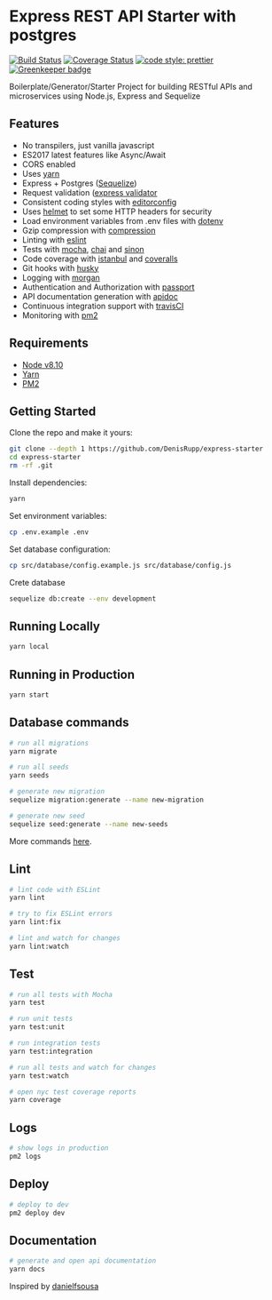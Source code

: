 # Express REST API Starter with postgres

[![Build Status](https://travis-ci.org/DenisRupp/API-express-starter.svg?branch=master)](https://travis-ci.org/DenisRupp/API-express-starter)
[![Coverage Status](https://coveralls.io/repos/github/DenisRupp/express-ES2017/badge.svg?branch=master)](https://coveralls.io/github/DenisRupp/express-ES2017?branch=master)
[![code style: prettier](https://img.shields.io/badge/code_style-prettier-ff69b4.svg?style=flat-square)](https://github.com/prettier/prettier)
[![Greenkeeper badge](https://badges.greenkeeper.io/DenisRupp/API-express-starter.svg)](https://greenkeeper.io/)

Boilerplate/Generator/Starter Project for building RESTful APIs and microservices using Node.js, Express and Sequelize

## Features

- No transpilers, just vanilla javascript
- ES2017 latest features like Async/Await
- CORS enabled
- Uses [yarn](https://yarnpkg.com)
- Express + Postgres ([Sequelize](http://docs.sequelizejs.com/))
- Request validation ([express validator](https://github.com/ctavan/express-validator)
- Consistent coding styles with [editorconfig](http://editorconfig.org)
- Uses [helmet](https://github.com/helmetjs/helmet) to set some HTTP headers for security
- Load environment variables from .env files with [dotenv](https://github.com/rolodato/dotenv-safe)
- Gzip compression with [compression](https://github.com/expressjs/compression)
- Linting with [eslint](http://eslint.org)
- Tests with [mocha](https://mochajs.org), [chai](http://chaijs.com) and [sinon](http://sinonjs.org)
- Code coverage with [istanbul](https://istanbul.js.org) and [coveralls](https://coveralls.io)
- Git hooks with [husky](https://github.com/typicode/husky)
- Logging with [morgan](https://github.com/expressjs/morgan)
- Authentication and Authorization with [passport](http://passportjs.org)
- API documentation generation with [apidoc](http://apidocjs.com)
- Continuous integration support with [travisCI](https://travis-ci.org)
- Monitoring with [pm2](https://github.com/Unitech/pm2)

## Requirements

- [Node v8.10](https://nodejs.org/en/download/current/)
- [Yarn](https://yarnpkg.com/en/docs/install)
- [PM2](http://pm2.keymetrics.io/)

## Getting Started

Clone the repo and make it yours:

```bash
git clone --depth 1 https://github.com/DenisRupp/express-starter
cd express-starter
rm -rf .git
```

Install dependencies:

```bash
yarn
```

Set environment variables:

```bash
cp .env.example .env
```

Set database configuration:

```bash
cp src/database/config.example.js src/database/config.js
```
Crete database

```bash
sequelize db:create --env development
```

## Running Locally

```bash
yarn local
```

## Running in Production

```bash
yarn start
```

## Database commands

```bash
# run all migrations
yarn migrate

# run all seeds
yarn seeds

# generate new migration
sequelize migration:generate --name new-migration

# generate new seed
sequelize seed:generate --name new-seeds
```

More commands [here](https://github.com/sequelize/cli).

## Lint

```bash
# lint code with ESLint
yarn lint

# try to fix ESLint errors
yarn lint:fix

# lint and watch for changes
yarn lint:watch
```

## Test

```bash
# run all tests with Mocha
yarn test

# run unit tests
yarn test:unit

# run integration tests
yarn test:integration

# run all tests and watch for changes
yarn test:watch

# open nyc test coverage reports
yarn coverage
```

## Logs

```bash
# show logs in production
pm2 logs
```

## Deploy

```bash
# deploy to dev
pm2 deploy dev
```

## Documentation

```bash
# generate and open api documentation
yarn docs
```

Inspired by [danielfsousa](https://github.com/danielfsousa/express-rest-es2017-boilerplate)

